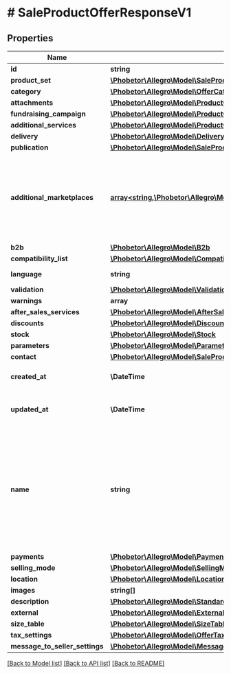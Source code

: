 # # SaleProductOfferResponseV1

## Properties

Name | Type | Description | Notes
------------ | ------------- | ------------- | -------------
**id** | **string** |  | [optional]
**product_set** | [**\Phobetor\Allegro\Model\SaleProductOfferResponseV1AllOfProductSetInner[]**](SaleProductOfferResponseV1AllOfProductSetInner.md) |  | [optional]
**category** | [**\Phobetor\Allegro\Model\OfferCategory**](OfferCategory.md) |  | [optional]
**attachments** | [**\Phobetor\Allegro\Model\ProductOfferAttachmentInner[]**](ProductOfferAttachmentInner.md) | An array of offer attachments. | [optional]
**fundraising_campaign** | [**\Phobetor\Allegro\Model\ProductOfferFundraisingCampaignResponse**](ProductOfferFundraisingCampaignResponse.md) |  | [optional]
**additional_services** | [**\Phobetor\Allegro\Model\ProductOfferAdditionalServicesResponse**](ProductOfferAdditionalServicesResponse.md) |  | [optional]
**delivery** | [**\Phobetor\Allegro\Model\DeliveryProductOfferResponse**](DeliveryProductOfferResponse.md) |  | [optional]
**publication** | [**\Phobetor\Allegro\Model\SaleProductOfferPublicationResponse**](SaleProductOfferPublicationResponse.md) |  | [optional]
**additional_marketplaces** | [**array<string,\Phobetor\Allegro\Model\AdditionalMarketplacesResponseValue>**](AdditionalMarketplacesResponseValue.md) | Selected information about the offer in each additional service. This field does not contain information about the base marketplace of the offer. You will find all available marketplaces here. Even if the seller does not want the offer to be visible in the additional service, we will return it in response. | [optional]
**b2b** | [**\Phobetor\Allegro\Model\B2b**](B2b.md) |  | [optional]
**compatibility_list** | [**\Phobetor\Allegro\Model\CompatibilityListProductOfferResponse**](CompatibilityListProductOfferResponse.md) |  | [optional]
**language** | **string** | Declared base language of the offer. | [optional]
**validation** | [**\Phobetor\Allegro\Model\Validation**](Validation.md) |  | [optional]
**warnings** | **array** |  | [optional]
**after_sales_services** | [**\Phobetor\Allegro\Model\AfterSalesServices**](AfterSalesServices.md) |  | [optional]
**discounts** | [**\Phobetor\Allegro\Model\DiscountsProductOfferResponse**](DiscountsProductOfferResponse.md) |  | [optional]
**stock** | [**\Phobetor\Allegro\Model\Stock**](Stock.md) |  | [optional]
**parameters** | [**\Phobetor\Allegro\Model\ParameterProductOfferResponse[]**](ParameterProductOfferResponse.md) | List of offer parameters. | [optional]
**contact** | [**\Phobetor\Allegro\Model\SaleProductOfferResponseV1AllOfContact**](SaleProductOfferResponseV1AllOfContact.md) |  | [optional]
**created_at** | **\DateTime** | Creation date: Format (ISO 8601) - yyyy-MM-dd&#39;T&#39;HH:mm:ss.SSSZ. Cannot be modified. | [optional]
**updated_at** | **\DateTime** | Last update date: Format (ISO 8601) - yyyy-MM-dd&#39;T&#39;HH:mm:ss.SSSZ. Cannot be modified. | [optional]
**name** | **string** | Name (title) of an offer. Length cannot be more than 75 characters. Read more: &lt;a href&#x3D;\&quot;../../tutorials/jak-jednym-requestem-wystawic-oferte-powiazana-z-produktem-D7Kj9gw4xFA#tytul-oferty\&quot; target&#x3D;\&quot;_blank\&quot;&gt;PL&lt;/a&gt;  / &lt;a href&#x3D;\&quot;../../tutorials/list-offer-assigned-product-one-request-D7Kj9M71Bu6#offer-title\&quot; target&#x3D;\&quot;_blank\&quot;&gt;EN&lt;/a&gt; . | [optional]
**payments** | [**\Phobetor\Allegro\Model\Payments**](Payments.md) |  | [optional]
**selling_mode** | [**\Phobetor\Allegro\Model\SellingMode**](SellingMode.md) |  | [optional]
**location** | [**\Phobetor\Allegro\Model\Location**](Location.md) |  | [optional]
**images** | **string[]** |  | [optional]
**description** | [**\Phobetor\Allegro\Model\StandardizedDescription**](StandardizedDescription.md) |  | [optional]
**external** | [**\Phobetor\Allegro\Model\ExternalId**](ExternalId.md) |  | [optional]
**size_table** | [**\Phobetor\Allegro\Model\SizeTable**](SizeTable.md) |  | [optional]
**tax_settings** | [**\Phobetor\Allegro\Model\OfferTaxSettings**](OfferTaxSettings.md) |  | [optional]
**message_to_seller_settings** | [**\Phobetor\Allegro\Model\MessageToSellerSettings**](MessageToSellerSettings.md) |  | [optional]

[[Back to Model list]](../../README.md#models) [[Back to API list]](../../README.md#endpoints) [[Back to README]](../../README.md)
